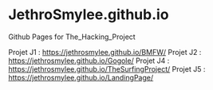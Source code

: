 # JethroSmylee.github.io
Github Pages for The_Hacking_Project

Projet J1 : https://jethrosmylee.github.io/BMFW/
Projet J2 : https://jethrosmylee.github.io/Gogole/
Projet J4 : https://jethrosmylee.github.io/TheSurfingProject/
Projet J5 : https://jethrosmylee.github.io/LandingPage/
